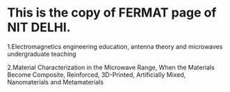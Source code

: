 # This is the copy of FERMAT page of NIT DELHI.
<p><a herf="https://archive.org/details/article-40">1.Electromagnetics engineering education, antenna theory and microwaves undergraduate teaching</a></p>
<p><a herf= "https://archive.org/details/dankov-2020-vol-41-aug.-sep.-01">2.Material Characterization in the Microwave Range, When the Materials Become Composite, Reinforced, 3D-Printed, Artificially Mixed, Nanomaterials and Metamaterials</a></p>
